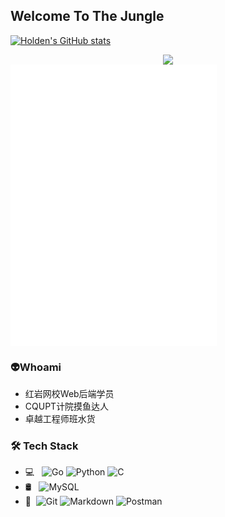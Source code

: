 ## Welcome To The Jungle



[![Holden's GitHub stats](https://github-readme-stats.vercel.app/api?username=Claude-Zq&show_icons=true&include_all_commits=true&count_private=true&theme=radical)](https://github.com/Cladue-Zq)



<div align="center"> <img src="https://activity-graph.herokuapp.com/graph?username=Claude-Zq&theme=minimal" /> </div>



<iframe frameborder="no" border="0" marginwidth="0" marginheight="0" width=330 height=450 src="//music.163.com/outchain/player?type=1&id=2976629&auto=1&height=430"></iframe>

### 👽Whoami

* 红岩网校Web后端学员
* CQUPT计院摸鱼达人
* 卓越工程师班水货



### 🛠 Tech Stack
- 💻 &#160; ![Go](https://img.shields.io/badge/-Go-333333?style=flat&logo=Go&logoColor=007396)
![Python](https://img.shields.io/badge/-Python-333333?style=flat&logo=Python&logoColor=FCC624)
![C](https://img.shields.io/badge/-C-333333?style=flat&logo=C&logoColor=ACC624)
- 🛢 &#160; ![MySQL](https://img.shields.io/badge/-MySQL-333333?style=flat&logo=mysql)
- 🔧 &#160;![Git](https://img.shields.io/badge/-Git-333333?style=flat&logo=git)
![Markdown](https://img.shields.io/badge/-Markdown-333333?style=flat&logo=markdown)
![Postman](https://img.shields.io/badge/-Postman-333333?style=flat&logo=Postman)

